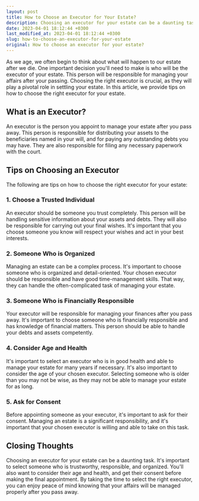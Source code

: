 ```yaml
---
layout: post
title: How to Choose an Executor for Your Estate?
description: Choosing an executor for your estate can be a daunting task. This article provides tips on how to choose the right executor for your estate.
date: 2023-04-01 18:12:44 +0300
last_modified_at: 2023-04-01 18:12:44 +0300
slug: how-to-choose-an-executor-for-your-estate
original: How to choose an executor for your estate?
---
```

As we age, we often begin to think about what will happen to our estate after we die. One important decision you'll need to make is who will be the executor of your estate. This person will be responsible for managing your affairs after your passing. Choosing the right executor is crucial, as they will play a pivotal role in settling your estate. In this article, we provide tips on how to choose the right executor for your estate.

## What is an Executor?

An executor is the person you appoint to manage your estate after you pass away. This person is responsible for distributing your assets to the beneficiaries named in your will, and for paying any outstanding debts you may have. They are also responsible for filing any necessary paperwork with the court.

## Tips on Choosing an Executor

The following are tips on how to choose the right executor for your estate:

### 1. Choose a Trusted Individual

An executor should be someone you trust completely. This person will be handling sensitive information about your assets and debts. They will also be responsible for carrying out your final wishes. It's important that you choose someone you know will respect your wishes and act in your best interests.

### 2. Someone Who is Organized

Managing an estate can be a complex process. It's important to choose someone who is organized and detail-oriented. Your chosen executor should be responsible and have good time-management skills. That way, they can handle the often-complicated task of managing your estate.

### 3. Someone Who is Financially Responsible

Your executor will be responsible for managing your finances after you pass away. It's important to choose someone who is financially responsible and has knowledge of financial matters. This person should be able to handle your debts and assets competently.

### 4. Consider Age and Health

It's important to select an executor who is in good health and able to manage your estate for many years if necessary. It's also important to consider the age of your chosen executor. Selecting someone who is older than you may not be wise, as they may not be able to manage your estate for as long.

### 5. Ask for Consent

Before appointing someone as your executor, it's important to ask for their consent. Managing an estate is a significant responsibility, and it's important that your chosen executor is willing and able to take on this task.

## Closing Thoughts

Choosing an executor for your estate can be a daunting task. It's important to select someone who is trustworthy, responsible, and organized. You'll also want to consider their age and health, and get their consent before making the final appointment. By taking the time to select the right executor, you can enjoy peace of mind knowing that your affairs will be managed properly after you pass away.